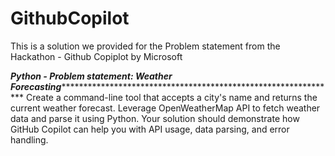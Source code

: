 # GithubCopilot

This is a solution we provided for the Problem statement from the Hackathon - Github Copiplot by Microsoft

*************************************Python - Problem statement: Weather Forecasting****************************************************************************************************
Create a command-line tool that accepts a city's name and returns the current weather forecast. Leverage OpenWeatherMap API to fetch weather data and parse it using Python. Your solution should demonstrate how GitHub Copilot can help you with API usage, data parsing, and error handling.

